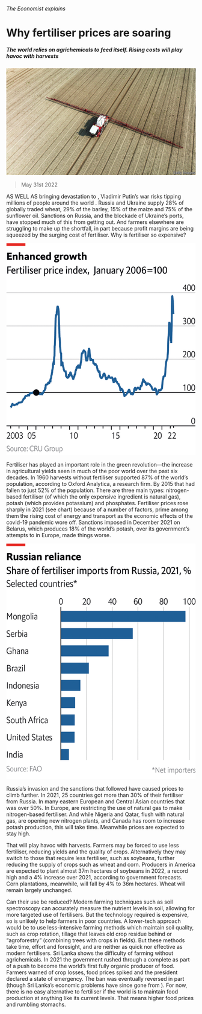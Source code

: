 ###### The Economist explains

# Why fertiliser prices are soaring 

##### The world relies on agrichemicals to feed itself. Rising costs will play havoc with harvests 

![image](images/20220604_BLP502.jpg) 

> May 31st 2022 

AS WELL AS bringing devastation to , Vladimir Putin’s war risks tipping millions of people around the world . Russia and Ukraine supply 28% of globally traded wheat, 29% of the barley, 15% of the maize and 75% of the sunflower oil. Sanctions on Russia, and the blockade of Ukraine’s ports, have stopped much of this from getting out. And farmers elsewhere are struggling to make up the shortfall, in part because profit margins are being squeezed by the surging cost of fertiliser. Why is fertiliser so expensive? 

![image](images/20220604_WOC539.png) 


Fertiliser has played an important role in the green revolution—the increase in agricultural yields seen in much of the poor world over the past six decades. In 1960 harvests without fertiliser supported 87% of the world’s population, according to Oxford Analytica, a research firm. By 2015 that had fallen to just 52% of the population. There are three main types: nitrogen-based fertiliser (of which the only expensive ingredient is natural gas), potash (which provides potassium) and phosphates. Fertiliser prices rose sharply in 2021 (see chart) because of a number of factors, prime among them the rising cost of energy and transport as the economic effects of the covid-19 pandemic wore off. Sanctions imposed in December 2021 on Belarus, which produces 18% of the world’s potash, over its government’s attempts to  in Europe, made things worse. 

![image](images/20220604_WOC534.png) 


Russia’s invasion and the sanctions that followed have caused prices to climb further. In 2021, 25 countries got more than 30% of their fertiliser from Russia. In many eastern European and Central Asian countries that was over 50%. In Europe,  are restricting the use of natural gas to make nitrogen-based fertiliser. And while Nigeria and Qatar, flush with natural gas, are opening new nitrogen plants, and Canada has room to increase potash production, this will take time. Meanwhile prices are expected to stay high.

That will play havoc with harvests. Farmers may be forced to use less fertiliser, reducing yields and the quality of crops. Alternatively they may switch to those that require less fertiliser, such as soybeans, further reducing the supply of crops such as wheat and corn. Producers in America are expected to plant almost 37m hectares of soybeans in 2022, a record high and a 4% increase over 2021, according to government forecasts. Corn plantations, meanwhile, will fall by 4% to 36m hectares. Wheat will remain largely unchanged. 

Can their use be reduced? Modern farming techniques such as soil spectroscopy can accurately measure the nutrient levels in soil, allowing for more targeted use of fertilisers. But the technology required is expensive, so is unlikely to help farmers in poor countries. A lower-tech approach would be to use less-intensive farming methods which maintain soil quality, such as crop rotation, tillage that leaves old crop residue behind or “agroforestry” (combining trees with crops in fields). But these methods take time, effort and foresight, and are neither as quick nor effective as modern fertilisers. Sri Lanka shows the difficulty of farming without agrichemicals. In 2021 the government rushed through a complete  as part of a push to become the world’s first fully organic producer of food. Farmers warned of crop losses, food prices spiked and the president declared a state of emergency. The ban was eventually reversed in part (though Sri Lanka’s economic problems have since gone from ). For now, there is no easy alternative to fertiliser if the world is to maintain food production at anything like its current levels. That means higher food prices and rumbling stomachs. 





